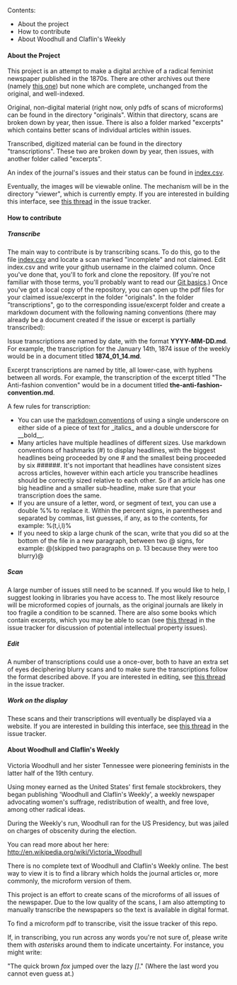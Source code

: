Contents:
- About the project
- How to contribute
- About Woodhull and Claflin's Weekly

#### About the Project

This project is an attempt to make a digital archive of a radical feminist newspaper published in the 1870s.  There are other archives out there (namely [this one](http://www.victoria-woodhull.com/wcwarchive.htm)) but none which are complete, unchanged from the original, and well-indexed.

Original, non-digital material (right now, only pdfs of scans of microforms) can be found in the directory "originals".  Within that directory, scans are broken down by year, then issue.  There is also a folder marked "excerpts" which contains better scans of individual articles within issues.

Transcribed, digitized material can be found in the directory "transcriptions".  These two are broken down by year, then issues, with another folder called "excerpts".

An index of the journal's issues and their status can be found in [index.csv]().

Eventually, the images will be viewable online.  The mechanism will be in the directory "viewer", which is currently empty.  If you are interested in building this interface, see [this thread]() in the issue tracker.

#### How to contribute

##### Transcribe

The main way to contribute is by transcribing scans.  To do this, go to the file [index.csv]() and locate a scan marked "incomplete" and not claimed.  Edit index.csv and write your github username in the claimed column.  Once you've done that, you'll to fork and clone the repository.  (If you're not familiar with those terms, you'll probably want to read our [Git basics](https://openhatch.org/wiki/Git_Basics).)  Once you've got a local copy of the repository, you can open up the pdf files for your claimed issue/excerpt in the folder "originals".  In the folder "transcriptions", go to the corresponding issue/excerpt folder and create a markdown document with the following naming conventions (there may already be a document created if the issue or excerpt is partially transcribed):

Issue transcriptions are named by date, with the format __YYYY-MM-DD.md__.  For example, the transcription for the January 14th, 1874 issue of the weekly would be in a document titled __1874_01_14.md__.

Excerpt transcriptions are named by title, all lower-case, with hyphens between all words.  For example, the transcription of the excerpt titled "The Anti-fashion convention" would be in a document titled __the-anti-fashion-convention.md__.

A few rules for transcription:

+ You can use the [markdown conventions](http://daringfireball.net/projects/markdown/syntax) of using a single underscore on either side of a piece of text for \_italics\_ and a double underscore for \_\_bold\_\_.
+ Many articles have multiple headlines of different sizes.  Use markdown conventions of hashmarks (\#) to display headlines, with the biggest headlines being proceeded by one \# and the smallest being proceeded by six \#\#\#\#\#\#.  It's not important that headlines have consistent sizes across articles, however within each article you transcribe headlines should be correctly sized relative to each other. So if an article has one big headline and a smaller sub-headline, make sure that your transcription does the same.
+ If you are unsure of a letter, word, or segment of text, you can use a double %% to replace it.  Within the percent signs, in parentheses and separated by commas, list guesses, if any, as to the contents, for example: %(t,i,l)%
+ If you need to skip a large chunk of the scan, write that you did so at the bottom of the file in a new paragraph, between two @ signs, for example: @(skipped two paragraphs on p. 13 because they were too blurry)@

##### Scan

A large number of issues still need to be scanned.  If you would like to help, I suggest looking in libraries you have access to.  The most likely resource will be microformed copies of journals, as the original journals are likely in too fragile a condition to be scanned.  There are also some books which contain excerpts, which you may be able to scan (see [this thread]() in the issue tracker for discussion of potential intellectual property issues).

##### Edit

A number of transcriptions could use a once-over, both to have an extra set of eyes deciphering blurry scans and to make sure the transcriptions follow the format described above.  If you are interested in editing, see [this thread]() in the issue tracker.

##### Work on the display

These scans and their transcriptions will eventually be displayed via a website.  If you are interested in building this interface, see [this thread]() in the issue tracker.

#### About Woodhull and Claflin's Weekly

Victoria Woodhull and her sister Tennessee were pioneering feminists in the latter half of the 19th century.

Using money earned as the United States' first female stockbrokers, they began publishing 'Woodhull and Claflin's Weekly', a weekly newspaper advocating women's suffrage, redistribution of wealth, and free love, among other radical ideas.

During the Weekly's run, Woodhull ran for the US Presidency, but was jailed on charges of obscenity during the election.

You can read more about her here: <http://en.wikipedia.org/wiki/Victoria_Woodhull>

There is no complete text of Woodhull and Claflin's Weekly online.  The best way to view it is to find a library which holds the journal articles or, more commonly, the microform version of them.

This project is an effort to create scans of the microforms of all issues of the newspaper.  Due to the low quality of the scans, I am also attempting to manually transcribe the newspapers so the text is available in digital format.

To find a microform pdf to transcribe, visit the issue tracker of this repo.

If, in transcribing, you run across any words you're not sure of, please write them with *asterisks* around them to indicate uncertainty.  For instance, you might write:

"The quick brown *fox* jumped over the lazy *[]*."  (Where the last word you cannot even guess at.)


